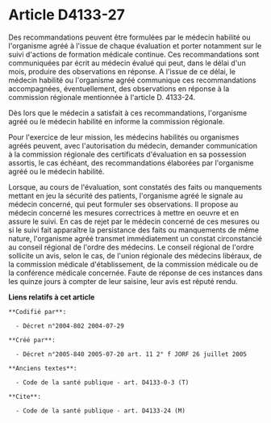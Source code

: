 # Article D4133-27

Des recommandations peuvent être formulées par le médecin habilité ou l'organisme agréé à l'issue de chaque évaluation et
porter notamment sur le suivi d'actions de formation médicale continue. Ces recommandations sont communiquées par écrit au
médecin évalué qui peut, dans le délai d'un mois, produire des observations en réponse. A l'issue de ce délai, le médecin
habilité ou l'organisme agréé communique ces recommandations accompagnées, éventuellement, des observations en réponse à la
commission régionale mentionnée à l'article D. 4133-24.

Dès lors que le médecin a satisfait à ces recommandations, l'organisme agréé ou le médecin habilité en informe la commission
régionale.

Pour l'exercice de leur mission, les médecins habilités ou organismes agréés peuvent, avec l'autorisation du médecin,
demander communication à la commission régionale des certificats d'évaluation en sa possession assortis, le cas échéant, des
recommandations élaborées par l'organisme agréé ou le médecin habilité.

Lorsque, au cours de l'évaluation, sont constatés des faits ou manquements mettant en jeu la sécurité des patients,
l'organisme agréé le signale au médecin concerné, qui peut formuler ses observations. Il propose au médecin concerné les
mesures correctrices à mettre en oeuvre et en assure le suivi. En cas de rejet par le médecin concerné de ces mesures ou si
le suivi fait apparaître la persistance des faits ou manquements de même nature, l'organisme agréé transmet immédiatement un
constat circonstancié au conseil régional de l'ordre des médecins. Le conseil régional de l'ordre sollicite un avis, selon le
cas, de l'union régionale des médecins libéraux, de la commission médicale d'établissement, de la commission médicale ou de
la conférence médicale concernée. Faute de réponse de ces instances dans les quinze jours à compter de leur saisine, leur
avis est réputé rendu.

**Liens relatifs à cet article**

	**Codifié par**:

	  - Décret n°2004-802 2004-07-29

	**Créé par**:

	  - Décret n°2005-840 2005-07-20 art. 11 2° f JORF 26 juillet 2005

	**Anciens textes**:

	  - Code de la santé publique - art. D4133-0-3 (T)

	**Cite**:

	  - Code de la santé publique - art. D4133-24 (M)
